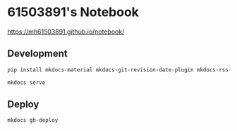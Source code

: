 # 61503891's Notebook

https://mh61503891.github.io/notebook/

## Development

```sh
pip install mkdocs-material mkdocs-git-revision-date-plugin mkdocs-rss-plugin mkdocs-enumerate-headings-plugin
```

```sh
mkdocs serve
```

## Deploy

```sh
mkdocs gh-deploy
```
